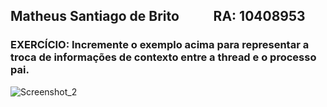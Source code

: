 ## Matheus Santiago de Brito‎ ‎ ‎ ‎ ‎ ‎ ‎ ‎ ‎ ‎ ‎ RA: 10408953


### EXERCÍCIO: Incremente o exemplo acima para representar a troca de informações de contexto entre a thread e o processo pai.

![Screenshot_2](https://github.com/matheus-sdb/Sistemas-OP/assets/160658617/e2938edf-b74e-47e3-8708-92256151f399)
